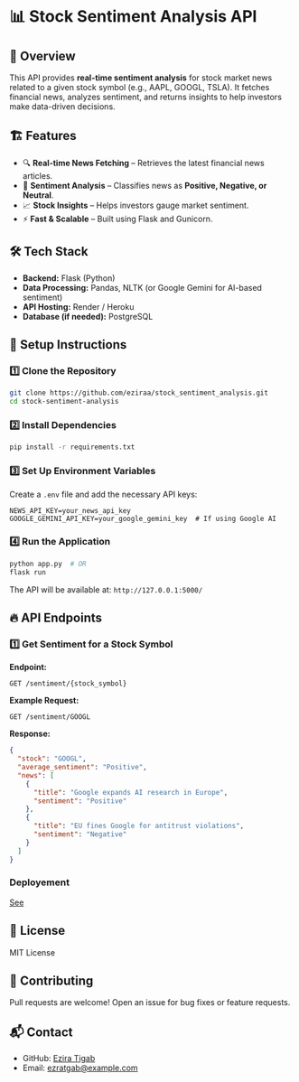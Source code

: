 # 📊 Stock Sentiment Analysis API

## 🚀 Overview
This API provides **real-time sentiment analysis** for stock market news related to a given stock symbol (e.g., AAPL, GOOGL, TSLA). It fetches financial news, analyzes sentiment, and returns insights to help investors make data-driven decisions.

## 🏗️ Features
- 🔍 **Real-time News Fetching** – Retrieves the latest financial news articles.
- 🧠 **Sentiment Analysis** – Classifies news as **Positive, Negative, or Neutral**.
- 📈 **Stock Insights** – Helps investors gauge market sentiment.
- ⚡ **Fast & Scalable** – Built using Flask and Gunicorn.

## 🛠️ Tech Stack
- **Backend:** Flask (Python)
- **Data Processing:** Pandas, NLTK (or Google Gemini for AI-based sentiment)
- **API Hosting:** Render / Heroku
- **Database (if needed):** PostgreSQL

## 📌 Setup Instructions

### 1️⃣ Clone the Repository
```bash
git clone https://github.com/eziraa/stock_sentiment_analysis.git
cd stock-sentiment-analysis
```

### 2️⃣ Install Dependencies
```bash
pip install -r requirements.txt
```

### 3️⃣ Set Up Environment Variables
Create a `.env` file and add the necessary API keys:
```
NEWS_API_KEY=your_news_api_key
GOOGLE_GEMINI_API_KEY=your_google_gemini_key  # If using Google AI
```

### 4️⃣ Run the Application
```bash
python app.py  # OR
flask run
```

The API will be available at: `http://127.0.0.1:5000/`

## 🔥 API Endpoints

### 1️⃣ Get Sentiment for a Stock Symbol
**Endpoint:**
```http
GET /sentiment/{stock_symbol}
```
**Example Request:**
```http
GET /sentiment/GOOGL
```
**Response:**
```json
{
  "stock": "GOOGL",
  "average_sentiment": "Positive",
  "news": [
    {
      "title": "Google expands AI research in Europe",
      "sentiment": "Positive"
    },
    {
      "title": "EU fines Google for antitrust violations",
      "sentiment": "Negative"
    }
  ]
}
```
### Deployement

[See](https://stock-market-analysis-vu5f.onrender.com)


## 📜 License
MIT License

## 🤝 Contributing
Pull requests are welcome! Open an issue for bug fixes or feature requests.

## 📬 Contact
- GitHub: [Ezira Tigab](https://github.com/eziraa)
- Email: ezratgab@example.com

